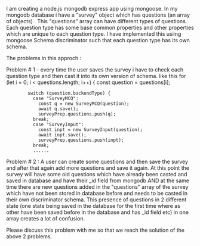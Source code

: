 I am creating a node.js mongodb express app using mongoose. 
In my mongodb database i have a "survey" object which has questions (an array of objects) . This "questions" array can have different types of questions. Each question type has some base common properties and other properties which are unique to each question type.
I have implemented this usiing mongoose Schema discriminator such that each question type has its own schema.

The problems in this approch :

Problem # 1 - every time the user saves the survey i have to check each question type and then cast it into its own version of schema. like this
 for (let i = 0; i < questions.length; i++) {
      const question = questions[i];

            switch (question.backendType) {
              case "SurveyMCQ":
                const q = new SurveyMCQ(question);
                await q.save();
                surveyPrep.questions.push(q);
              break;
              case "SurveyInput":
                const inpt = new SurveyInput(question);
                await inpt.save();
                surveyPrep.questions.push(inpt);
              break;
              ......
Problem # 2 : A user can create some questions and then save the survey and after that again add more questions and save it again. At this point the survey will have some old questions which have already been casted and saved in database and have their _id field from mongodb AND at the same time there are new questions added in the "questions" array of the survey which have not been stored in database before and needs to be casted in their own discriminator schema.
This presence of questions in 2 different state (one state being saved in the database for the first time where as other have been saved before in the database and has _id field etc) in one array creates a lot of confusion. 

Please discuss this problem with me so that we reach the solution of the above 2 problems.